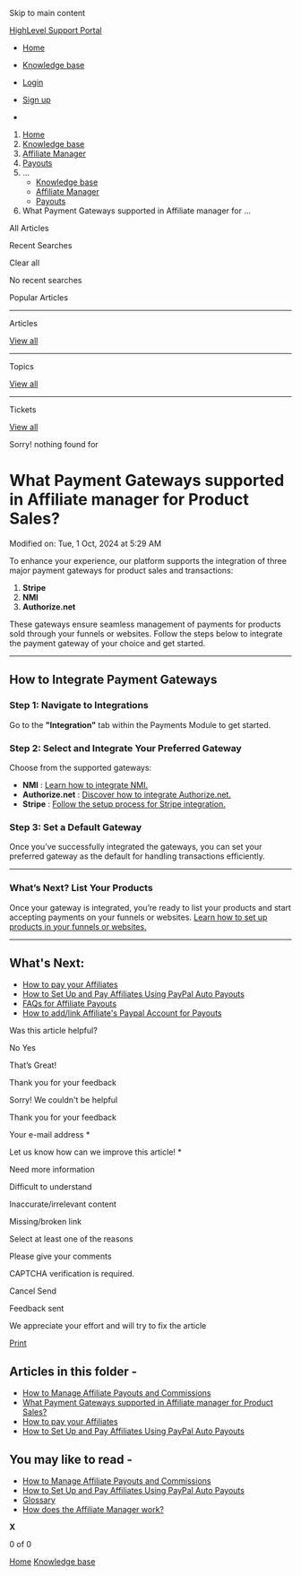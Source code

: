 Skip to main content

[ HighLevel Support Portal ](https://help.gohighlevel.com)

  * [ Home ](/support/home)
  * [ Knowledge base ](/support/solutions)

  * [Login](/support/login)
  * [Sign up](/support/signup)
  * 

  1. [Home](/support/home)
  2. [Knowledge base](/support/solutions)
  3. [Affiliate Manager](/support/solutions/48000455557)
  4. [Payouts](/support/solutions/folders/155000000864)
  5. ... 
     * [Knowledge base](/support/solutions)
     * [Affiliate Manager](/support/solutions/48000455557)
     * [Payouts](/support/solutions/folders/155000000864)
  6. What Payment Gateways supported in Affiliate manager for ...

All  Articles 

Recent Searches

Clear all

No recent searches

Popular Articles

* * *

Articles

[View all](/support/search/solutions)

* * *

Topics

[View all](/support/search/topics)

* * *

Tickets

[View all](/support/search/tickets)

Sorry! nothing found for   

# What Payment Gateways supported in Affiliate manager for Product Sales?

Modified on: Tue, 1 Oct, 2024 at 5:29 AM

To enhance your experience, our platform supports the integration of three major payment gateways for product sales and transactions:

  1. **Stripe**
  2. **NMI**
  3. **Authorize.net**

These gateways ensure seamless management of payments for products sold through your funnels or websites. Follow the steps below to integrate the payment gateway of your choice and get started.

* * *

## **How to Integrate Payment Gateways**

### **Step 1: Navigate to Integrations**

Go to the **"Integration"** tab within the Payments Module to get started.  

### **Step 2: Select and Integrate Your Preferred Gateway**

Choose from the supported gateways:

  * **NMI** : [Learn how to integrate NMI.](https://help.gohighlevel.com/support/solutions/articles/48001235741-how-to-set-up-the-nmi-integration-)
  * **Authorize.net** : [Discover how to integrate Authorize.net.](https://help.gohighlevel.com/support/solutions/articles/48001231144-authorize-net-integration-for-processing-payments)
  * **Stripe** : [Follow the setup process for Stripe integration.](https://help.gohighlevel.com/support/solutions/articles/48000981400-stripe-integration)  

### **Step 3: Set a Default Gateway**

Once you’ve successfully integrated the gateways, you can set your preferred gateway as the default for handling transactions efficiently.

* * *

### **What’s Next? List Your Products**

Once your gateway is integrated, you’re ready to list your products and start accepting payments on your funnels or websites. [Learn how to set up products in your funnels or websites.](https://help.gohighlevel.com/support/solutions/articles/48001204219)

* * *

## **What's Next:**

  * [How to pay your Affiliates](https://help.gohighlevel.com/en/support/solutions/articles/155000003657-how-to-pay-your-affiliates)
  * [How to Set Up and Pay Affiliates Using PayPal Auto Payouts](https://help.gohighlevel.com/en/support/solutions/articles/155000003658-how-to-set-up-and-pay-affiliates-using-paypal-auto-payouts)
  * [FAQs for Affiliate Payouts](https://help.gohighlevel.com/en/support/solutions/articles/155000003661-faqs-for-affiliate-payouts)
  * [How to add/link Affiliate's Paypal Account for Payouts](https://help.gohighlevel.com/en/support/solutions/articles/155000002341-how-to-add-link-affiliate-s-paypal-account-for-payouts)

Was this article helpful?

No  Yes 

That’s Great!

Thank you for your feedback

Sorry! We couldn't be helpful

Thank you for your feedback

Your e-mail address *

Let us know how can we improve this article! *

Need more information 

Difficult to understand 

Inaccurate/irrelevant content 

Missing/broken link 

Select at least one of the reasons 

Please give your comments 

CAPTCHA verification is required. 

Cancel  Send 

Feedback sent

We appreciate your effort and will try to fix the article

[Print](javascript:print\(\))

## Articles in this folder -

  * [How to Manage Affiliate Payouts and Commissions](/support/solutions/articles/155000003655-how-to-manage-affiliate-payouts-and-commissions)
  * [What Payment Gateways supported in Affiliate manager for Product Sales?](/support/solutions/articles/155000003656-what-payment-gateways-supported-in-affiliate-manager-for-product-sales-)
  * [How to pay your Affiliates](/support/solutions/articles/155000003657-how-to-pay-your-affiliates)
  * [How to Set Up and Pay Affiliates Using PayPal Auto Payouts](/support/solutions/articles/155000003658-how-to-set-up-and-pay-affiliates-using-paypal-auto-payouts)

## You may like to read -

  * [How to Manage Affiliate Payouts and Commissions](/support/solutions/articles/155000003655-how-to-manage-affiliate-payouts-and-commissions)
  * [How to Set Up and Pay Affiliates Using PayPal Auto Payouts](/support/solutions/articles/155000003658-how-to-set-up-and-pay-affiliates-using-paypal-auto-payouts)
  * [Glossary](/support/solutions/articles/155000003633-glossary)
  * [How does the Affiliate Manager work?](/support/solutions/articles/155000003637-how-does-the-affiliate-manager-work-)

**X**

0 of 0 []()

[Home](/support/home) [Knowledge base](/support/solutions)
